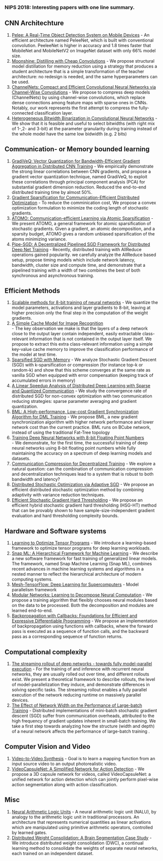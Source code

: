 ### NIPS 2018: Interesting papers with one line summary.

## CNN Architechture
1. [Pelee: A Real-Time Object Detection System on Mobile Devices](http://papers.nips.cc/paper/7466-pelee-a-real-time-object-detection-system-on-mobile-devices.pdf)
		- An efficient architecture named PeleeNet, which is built with conventional convolution. PeeleeNet is higher in accuracy and 1.8 times faster that MobileNet and MobileNetV2 on ImageNet dataset with only 66% model size.
2. [Moonshine: Distilling with Cheap Convolutions](http://papers.nips.cc/paper/7553-moonshine-distilling-with-cheap-convolutions.pdf) 
		- We propose structural model distillation for memory reduction using a strategy that produces a student architecture that is a simple transformation of the teacher architecture: no redesign is needed, and the same hyperparameters can be used.
3. [ChannelNets: Compact and Efficient Convolutional Neural Networks via Channel-Wise Convolutions](http://papers.nips.cc/paper/7766-channelnets-compact-and-efficient-convolutional-neural-networks-via-channel-wise-convolutions.pdf) 
		- We propose to compress deep models (ChannelNets) by using channel-wise convolutions, which replace dense connections among feature maps with sparse ones in CNNs. Notably, our work represents the first attempt to compress the fully-connected classification layer.
4. [Heterogeneous Bitwidth Binarization in Convolutional Neural Networks](http://papers.nips.cc/paper/7656-heterogeneous-bitwidth-binarization-in-convolutional-neural-networks.pdf)
		- We show that it is feasible and useful to select bitwidths (with right mix of 1-,2- and 3-bit) at the parameter granularity during training instead of the whole model have the same low bidwidth (e.g. 2 bits)

## Communication- or Memory bounded learning
1. [GradiVeQ: Vector Quantization for Bandwidth-Efficient Gradient Aggregation in Distributed CNN Training](https://papers.nips.cc/paper/7759-gradiveq-vector-quantization-for-bandwidth-efficient-gradient-aggregation-in-distributed-cnn-training.pdf)
		- We empirically demonstrate the strong linear correlations between CNN gradients, and propose a gradient vector quantization technique, named GradiVeQ, to exploit these correlations through principal component analysis (PCA) for substantial gradient dimension reduction. Reduced the end-to-end distributed training time by almost 50%.
2. [Gradient Sparsification for Communication-Efficient Distributed Optimization](http://papers.nips.cc/paper/7405-gradient-sparsification-for-communication-efficient-distributed-optimization.pdf)
		- To reduce the comminication cost, We propose a convex optimization formulation to minimize the coding length of stochastic gradients. 
3. [ATOMO: Communication-efficient Learning via Atomic Sparsification](http://papers.nips.cc/paper/8191-atomo-communication-efficient-learning-via-atomic-sparsification.pdf)
		- We present ATOMO, a general framework for atomic sparsification of stochastic gradients. Given a gradient, an atomic decomposition, and a sparsity budget, ATOMO gives a random unbiased sparsification of the atoms minimizing variance.
4. [Pipe-SGD: A Decentralized Pipelined SGD Framework for Distributed Deep Net Training](http://papers.nips.cc/paper/8028-pipe-sgd-a-decentralized-pipelined-sgd-framework-for-distributed-deep-net-training.pdf)
		- Recently, distributed training with AllReduce operations gained popularity. we carefully analyze the AllReduce based setup, propose timing models which include network latency, bandwidth, cluster size and compute time, and demonstrate that a pipelined training with a width of two combines the best of both synchronous and asynchronous training.

## Efficient Methods
1. [Scalable methods for 8-bit training of neural networks](http://papers.nips.cc/paper/7761-scalable-methods-for-8-bit-training-of-neural-networks.pdf)
		- We quantize the model parameters, activations and layer gradients to 8-bit, leaving at higher precision only the final step in the computation of the weight gradients.
2. [A Simple Cache Model for Image Recognition](http://papers.nips.cc/paper/8214-a-simple-cache-model-for-image-recognition.pdf)	
		- The key observation we make is that the layers of a deep network close to the output layer contain independent, easily extractable class-relevant information that is not contained in the output layer itself. We propose to extract this extra class-relevant information using a simple key-value cache memory to improve the classification performance of the model at test time.
3. [Sparsified SGD with Memory](http://papers.nips.cc/paper/7697-sparsified-sgd-with-memory.pdf)
		- We analyze Stochastic Gradient Descent (SGD) with k-sparsification or compression (for instance top-k or random-k) and show that this scheme converges at the same rate as vanilla SGD when equipped with error compensation (keeping track of accumulated errors in memory) 
4. [A Linear Speedup Analysis of Distributed Deep Learning with Sparse and Quantized Communication](http://papers.nips.cc/paper/7519-a-linear-speedup-analysis-of-distributed-deep-learning-with-sparse-and-quantized-communication.pdf)
		- We study the convergence rate of distributed SGD for non-convex optimization with two communication reducing strategies: sparse parameter averaging and gradient quantization. 
5. [BML: A High-performance, Low-cost Gradient Synchronization Algorithm for DML Training](http://papers.nips.cc/paper/7678-bml-a-high-performance-low-cost-gradient-synchronization-algorithm-for-dml-training.pdf)
		- We propose BML, a new gradient synchronization algorithm with higher network performance and lower network cost than the current practice. BML runs on BCube network, instead of using the traditional Fat-Tree topology
6. [Training Deep Neural Networks with 8-bit Floating Point Numbers](http://papers.nips.cc/paper/7994-training-deep-neural-networks-with-8-bit-floating-point-numbers.pdf)	
		- We demonstrate, for the first time, the successful training of deep neural networks using 8-bit floating point numbers while fully maintaining the accuracy on a spectrum of deep learning models and datasets. 
7. [Communication Compression for Decentralized Training](http://papers.nips.cc/paper/7992-communication-compression-for-decentralized-training.pdf)
		- We explore a natural question: can the combination of communication compression and decentralization techniques lead to a system that is robust to both bandwidth and latency?
8. [Distributed Stochastic Optimization via Adaptive SGD](https://papers.nips.cc/paper/7461-distributed-stochastic-optimization-via-adaptive-sgd.pdf)
		- We propose an efficient distributed stochastic optimization method by combining adaptivity with variance reduction techniques.
9. [Efficient Stochastic Gradient Hard Thresholding](https://papers.nips.cc/paper/7469-efficient-stochastic-gradient-hard-thresholding.pdf)
		- We propose an efficient hybrid stochastic gradient hard thresholding (HSG-HT) method that can be provably shown to have sample-size-independent gradient evaluation and hard thresholding complexity bounds. 

## Hardware and Software systems
1. [Learning to Optimize Tensor Programs](https://papers.nips.cc/paper/7599-learning-to-optimize-tensor-programs.pdf)
		- We introduce a learning-based framework to optimize tensor programs for deep learning workloads. 
2. [Snap ML: A Hierarchical Framework for Machine Learning](http://papers.nips.cc/paper/7309-snap-ml-a-hierarchical-framework-for-machine-learning.pdf)
		- We describe a new software framework for fast training of generalized linear models. The framework, named Snap Machine Learning (Snap ML), combines recent advances in machine learning systems and algorithms in a nested manner to reflect the hierarchical architecture of modern computing systems. 
3. [Mesh-TensorFlow: Deep Learning for Supercomputers](http://papers.nips.cc/paper/8242-mesh-tensorflow-deep-learning-for-supercomputers.pdf)
		- Model parallelism framework 
4. [Modular Networks: Learning to Decompose Neural Computation](http://papers.nips.cc/paper/7508-modular-networks-learning-to-decompose-neural-computation.pdf)
		- We propose a training algorithm that flexibly chooses neural modules based on the data to be processed. Both the decomposition and modules are learned end-to-end. 
5. [Backpropagation with Callbacks: Foundations for Efficient and Expressive Differentiable Programming](http://papers.nips.cc/paper/8221-backpropagation-with-callbacks-foundations-for-efficient-and-expressive-differentiable-programming.pdf)
		- We propose an implementation of backpropagation using functions with callbacks, where the forward pass is executed as a sequence of function calls, and the backward pass as a corresponding sequence of function returns.

## Computational complexity
1. [The streaming rollout of deep networks - towards fully model-parallel execution](https://papers.nips.cc/paper/7659-the-streaming-rollout-of-deep-networks-towards-fully-model-parallel-execution.pdf)
		- For the training of and inference with recurrent neural networks, they are usually rolled out over time, and different rollouts exist. We present a theoretical framework to describe rollouts, the level of model-parallelization they induce, and demonstrate differences in solving specific tasks. The streaming rollout enables a fully parallel execution of the network reducing runtime on massively parallel devices.
2. [The Effect of Network Width on the Performance of Large-batch Training](https://papers.nips.cc/paper/8142-the-effect-of-network-width-on-the-performance-of-large-batch-training.pdf)
		- Distributed implementations of mini-batch stochastic gradient descent (SGD) suffer from communication overheads, attributed to the high frequency of gradient updates inherent in small-batch training. We take a first step towards analyzing how the structure (width and depth) of a neural network affects the performance of large-batch training .

## Computer Vision and Video
1.  [Video-to-Video Synthesis](http://papers.nips.cc/paper/7391-.pdfvideo-to-video-synthesis.pdf)
		- Goal is to learn a mapping function from an input source video to an output photorealistic video.
2. [VideoCapsuleNet: A Simplified Network for Action Detection](http://papers.nips.cc/paper/7988-videocapsulenet-a-simplified-network-for-action-detection.pdf)
		- We propose a 3D capsule network for videos, called VideoCapsuleNet: a unified network for action detection which can jointly perform pixel-wise action segmentation along with action classification. 

## Misc
1. [Neural Arithmetic Logic Units](http://papers.nips.cc/paper/8027-neural-arithmetic-logic-units.pdf)
		- A neural arithmetic logic unit (NALU), by analogy to the arithmetic logic unit in traditional processors. An architecture that represents numerical quantities as linear activations which are manipulated using primitive arithmetic operators, controlled by learned gates.
2. [Distributed Weight Consolidation: A Brain Segmentation Case Study](http://papers.nips.cc/paper/7664-distributed-weight-consolidation-a-brain-segmentation-case-study.pdf)
		- We introduce distributed weight consolidation (DWC), a continual learning method to consolidate the weights of separate neural networks, each trained on an independent dataset.
